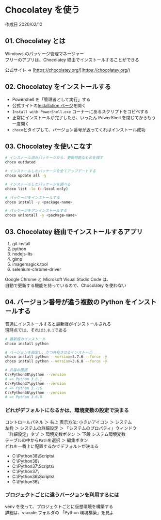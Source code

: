 # Chocolatey を使う

作成日 2020/02/10

## 01. Chocolatey とは

Windows のパッケージ管理マネージャー\
フリーのアプリは、Chocolatey 経由でインストールすることができる

公式サイト => [https://chocolatey.org/](https://chocolatey.org/)

## 02. Chocolatey をインストールする

-   Powershell を「管理者として実行」する
-   公式サイトの[Installation ページ](https://chocolatey.org/install)を開く
-   `Install with PowerShell.exe` コーナーにあるスクリプトをコピペする
-   正常にインストールが完了したら、いったん PowerShell を閉じてからもう一度開く
-   `choco`とタイプして、バージョン番号が返ってくればインストール成功

## 03. Chocolatey を使いこなす

```bash
# インストール済みパッケージから、更新可能なものを探す
choco outdated

# インストールしたパッケージを全てアップデートする
choco update all -y

# インストールしたパッケージを調べる
choco list -lo (--local-only)

# パッケージをインストールする
choco install -y <package-name>

# パッケージをアンインストールする
choco uninstall -y <package-name>
```

## 03. Chocolatey 経由でインストールするアプリ

1. git.install
1. python
1. nodejs-lts
1. gimp
1. imagemagick.tool
1. selenium-chrome-driver

Google Chrome と Microsoft Visual Studio Code は、\
自動で更新する機能を持っているので、Chocolatey を使わない

## 04. バージョン番号が違う複数の Python をインストールする

普通にインストールすると最新版がインストールされる\
現時点では、それは`3.8.1`である

```bash
# 最新版のインストール
choco install python

# バージョンを指定し、かつ共存させるインストール
choco install python --version=3.7.6 --force -y
choco install python --version=3.6.8 --force -y

# 共存の確認
C:\Python38\python --version
# => Python 3.8.1
C:\Python37\python --version
# => Python 3.7.6
C:\Python36\python --version
# => Python 3.6.8
```

### どれがデフォルトになるかは、環境変数の設定で決まる

コントロールパネル ＞ 右上 表示方法: 小さいアイコン ＞ システム\
左枠 ＞ システムの詳細設定 ＞ 「システムのプロパティ」ウィンドウ\
「詳細設定」タブ ＞ 環境変数ボタン ＞ 下段 システム環境変数\
テーブルの中から`Path`を選択 ＞ 編集ボタン\
どれを一番上に配置するかでデフォルトが決まる

-   C:\Python38\Scripts\
-   C:\Python38\
-   C:\Python37\Scripts\
-   C:\Python37\
-   C:\Python36\Scripts\
-   C:\Python36\

### プロジェクトごとに違うバージョンを利用するには

venv を使って、プロジェクトごとに仮想環境を構築する\
詳細は、vscode フォルダの 「Python 環境構築」を見よ
